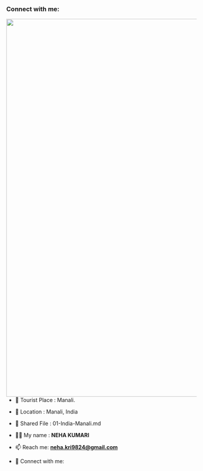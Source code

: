 ### Connect with me:

<img align="right" src="https://images.thrillophilia.com/image/upload/s--l6_f4vV7--/c_fill,g_center,h_320,q_auto,w_1400/dpr_1.5,f_auto,fl_strip_profile/v1/images/photos/000/013/584/original/1463256766_Paragliding-in-India_1438933021.jpg.jpg" width="1000px;" alt=""/>

- 🌱 Tourist Place : Manali.
- 👯 Location : Manali, India
- 📄 Shared File : 01-India-Manali.md

- 👨‍💻 My name : **NEHA KUMARI**
- 📫 Reach me: **neha.kri9824@gmail.com**
- 🔭 Connect with me: **[<github-id>](https://github.com/<github-id>/)**

<!-- Connect with me: **[RajkumarSony](https://github.com/RajkumarSony/)** -->
